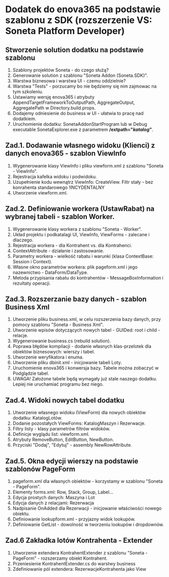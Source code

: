 # Dodatek do enova365 na podstawie szablonu z SDK (rozszerzenie VS: Soneta Platform Developer)

## Stworzenie solution dodatku na podstawie szablonu 
  1. Szablony projektów Soneta - do czego służą?
  1. Generowanie solution z szablonu "Soneta Addon (Soneta.SDK)".
  1. Warstwa biznesowa i warstwa UI - czemu oddzielnie?
  1. Warstwa "Tests" - porzucamy bo nie będziemy się nim zajmowac na tym szkoleniu.
  1. Ustawiamy wersję enova365 i atrybuty AppendTargetFrameworkToOutputPath, AggregateOutput, AggregatePath w Directory.build.props.
  1. Dodajemy odniesienie do business w UI - ułatwia to pracę nad dodatkiem.
  1. Uruchomienie dodatku: SonetaAddonStartProgram lub w Debug executable SonetaExplorer.exe z parametrem **/extpath="_katalog_"**.
 
## Zad.1. Dodawanie własnego widoku (Klienci) z danych enova365 - szablon ViewInfo
  1. Wygenerowanie klasy ViewInfo i pliku viewform.xml z szablonu "Soneta - ViewInfo".
  1. Rejestracja kafelka widoku i podwidoku.
  1. Uzupełnienie kodu wewnątrz ViewInfo: CreateView. Filtr stały - bez konrahenta standarowego !INCYDENTALNY
  1. Utworzenie viewform.xml.

## Zad.2. Definiowanie workera (UstawRabat) na wybranej tabeli - szablon Worker.
  1. Wygenerowanie klasy workera z szablonu "Soneta - Worker".
  1. Układ projektu i podkatalagi UI, ViewInfo, ViewForms - zalecane i dlaczego.
  1. Rejestracja workera - dla Kontrahent vs. dla Kontrahenci.
  1. ContextAttribute - działanie i zastosowanie.
  1. Parametry workera - wielkość rabatu i warunki (klasa ContextBase: Session i Context).
  1. Własne okno parametrów workera: plik pageform.xml i jego nazewnictwo - DataForm/DataType.
  1. Metoda przypisania rabatu do kontrahentów - MessageBoxInformation i rezultaty operacji.

## Zad.3. Rozszerzanie bazy danych - szablon Business Xml
  1. Utworzenie pliku business.xml, w celu rozszerzenia bazy danych, przy pomocy szablonu "Soneta - Business Xml".
  1. Utworzenie wpisów dotyczących nowych tabel - GUIDed: root i child - relacje.
  1. Wygenerowanie business.cs (rebuild solution).
  1. Poprawa błędów kompilacji - dodanie własnych klas-przelotek dla obiektów biznesowych: wierszy i tabel.
  1. Utworzenie weryfikatora i enuma.
  1. Utworzenie pliku dbinit.xml - inicjowanie tabeli Loty.
  1. Uruchomienie enova365 i konwersja bazy. Tabele można zobaczyć w Podglądzie tabel.
  1. UWAGA! Założone tabele będą wymagały już stale naszego dodatku. Lepiej nie uruchamiać programu bez niego.

## Zad.4. Widoki nowych tabel dodatku
  1. Utworzenie własnego widoku (ViewForm) dla nowych obiektów dodatku: KatalogLotów.
  1. Dodanie pozostałych ViewForms: KatalogMaszyn i Rezerwacje.
  1. Filtry listy - klasy parametrów filtrów widoków.
  1. Definicje wyglądu list: viewform.xml.
  1. Atrybuty RemoveButton, EditButton, NewButton.
  1. Przyciski "Dodaj", "Edytuj" - assembly NewRowAttribute.

## Zad.5. Okna edycji wierszy na podstawie szablonów PageForm
  1. pageform.xml dla własnych obiektów - korzystamy w szablonu "Soneta - PageForm".
  1. Elementy forms.xml: Row, Stack, Group, Label...
  1. Edycja prostych danych: Maszyna i Lot
  1. Edycja danych z relacjami: Rezerwacja
  1. Nadpisanie OnAdded dla Rezerwacji - inicjowanie właściwości nowego obiektu.
  1. Definiowanie lookupform.xml - przyjazny widok lookupów.
  1. Definiowanie GetList - dowolność w tworzeniu lookupów i dropdownów.
  
## Zad.6 Zakładka lotów Kontrahenta - Extender
  1. Utworzenie extendera KontrahentExtender z szablonu "Soneta - PageForm" - rozszerzamy obiekt Kontrahent.
  1. Przeniesienie KontrahentExtender.cs do warstwy business
  1. Zdefiniowanie pól extendera: RezerwacjeKontrahenta jako View
